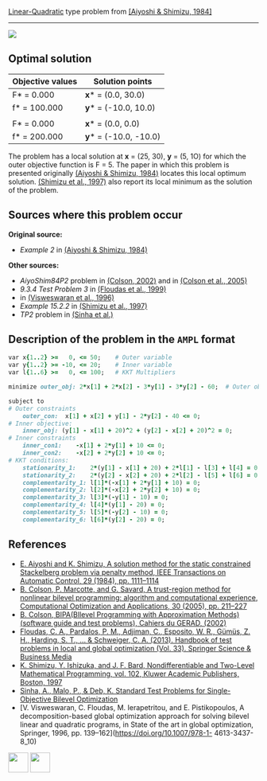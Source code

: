 [Linear-Quadratic](/test-problems/LP-QP-problems) type problem from [\[Aiyoshi & Shimizu, 1984\]][Aiyoshi & Shimizu, 1984]

---

![](https://github.com/basblsolver/test-problems/wiki/images/as_1984_01_eq.jpg)

## Optimal solution

Objective values   | Solution points         |
------------------ | ----------------------- |
F* = 0.000         | __x__* = (0.0, 30.0)    |
f* = 100.000       | __y__* = (-10.0, 10.0)  |
                   |                         |
F* = 0.000         | __x__* = (0.0, 0.0)     |
f* = 200.000       | __y__* = (-10.0, -10.0) |

The problem has a local solution at __x__ = (25, 30), __y__ = (5, 1O) for which the outer objective function is F = 5.
The paper in which this problem is presented originally [(Aiyoshi & Shimizu, 1984)][Aiyoshi & Shimizu, 1984] locates this local optimum solution.
[(Shimizu et al., 1997)][Shimizu et al., 1997] also report its local minimum as the solution of the problem.

## Sources where this problem occur

__Original source:__

 - _Example 2_ in [(Aiyoshi & Shimizu, 1984)][Aiyoshi & Shimizu, 1984]

__Other sources:__

 - _AiyoShim84P2_ problem in [(Colson, 2002)][Colson, 2002] and in [(Colson et al., 2005)][Colson et al., 2005]
 - _9.3.4 Test Problem 3_ in [(Floudas et al., 1999)][Floudas et al., 1999]
 -  in [(Visweswaran et al., 1996)][Visweswaran et al., 1996]
 - _Example 15.2.2_ in [(Shimizu et al., 1997)][Shimizu et al., 1997]
 - _TP2_ problem in [(Sinha et al.)][Sinha et al.]

## Description of the problem in the `AMPL` format

```ruby
var x{1..2} >=   0, <= 50;    # Outer variable
var y{1..2} >= -10, <= 20;    # Inner variable
var l{1..6} >=   0, <= 100;   # KKT Multipliers

minimize outer_obj: 2*x[1] + 2*x[2] - 3*y[1] - 3*y[2] - 60;  # Outer objective

subject to
# Outer constraints
    outer_con:  x[1] + x[2] + y[1] - 2*y[2] - 40 <= 0;
# Inner objective:
    inner_obj: (y[1] - x[1] + 20)^2 + (y[2] - x[2] + 20)^2 = 0;
# Inner constraints
    inner_con1:    -x[1] + 2*y[1] + 10 <= 0;
    inner_con2:    -x[2] + 2*y[2] + 10 <= 0;
# KKT conditions:
    stationarity_1:    2*(y[1] - x[1] + 20) + 2*l[1] - l[3] + l[4] = 0;
    stationarity_2:    2*(y[2] - x[2] + 20) + 2*l[2] - l[5] + l[6] = 0;
    complementarity_1: l[1]*(-x[1] + 2*y[1] + 10) = 0;
    complementarity_2: l[2]*(-x[2] + 2*y[2] + 10) = 0;
    complementarity_3: l[3]*(-y[1] - 10) = 0;
    complementarity_4: l[4]*(y[1] - 20) = 0;
    complementarity_5: l[5]*(-y[2] - 10) = 0;
    complementarity_6: l[6]*(y[2] - 20) = 0;
```

##  References

 - [E. Aiyoshi and K. Shimizu, A solution method for the static constrained Stackelberg problem via penalty method, IEEE Transactions on Automatic Control, 29 (1984), pp. 1111–1114](https://doi.org/10.1109/TAC.1984.1103455)
 - [B. Colson, P. Marcotte, and G. Savard, A trust-region method for nonlinear bilevel programming: algorithm and computational experience, Computational Optimization and Applications, 30 (2005), pp. 211–227](https://doi.org/10.1007/s10589-005-4612-4)
 - [B. Colson, BIPA(BIlevel Programming with Approximation Methods)(software guide and test problems), Cahiers du GERAD, (2002)](https://www.gerad.ca/en/papers/G-2002-37/view)
 - [Floudas, C. A., Pardalos, P. M., Adjiman, C., Esposito, W. R., Gümüs, Z. H., Harding, S. T., ... & Schweiger, C. A. (2013). Handbook of test problems in local and global optimization (Vol. 33). Springer Science & Business Media](https://doi.org/10.1007/978-1-4757-3040-1)
 - [K. Shimizu, Y. Ishizuka, and J. F. Bard, Nondifferentiable and Two-Level Mathematical Programming, vol. 102, Kluwer Academic Publishers, Boston, 1997](https://doi.org/10.1016/S0377-2217(97)00228-2)
 - [Sinha, A., Malo, P., & Deb, K. Standard Test Problems for Single-Objective Bilevel Optimization](http://www.iimahd.ernet.in/~asinha/bilevel/files/Description-TP.pdf)
 - [V. Visweswaran, C. Floudas, M. Ierapetritou, and E. Pistikopoulos, A decomposition-based global optimization approach for solving bilevel linear and quadratic programs, in State of the art in global optimization, Springer, 1996, pp. 139–162](https://doi.org/10.1007/978-1- 4613-3437-8_10)

[<img src="http://www.interupgrade.com/images/pfeil-backbutton.png" width="40" height="40">](/test-problems/LP-QP-problems "Back to summary of LP-QP type problems")
[<img src="https://cdn1.iconfinder.com/data/icons/MetroStation-PNG/128/MB__home.png" width="40" height="40">](/BASBLib/index "Back to homepage")

[Aiyoshi & Shimizu, 1984]: https://doi.org/10.1109/TAC.1984.1103455
[Colson, 2002]: https://www.gerad.ca/en/papers/G-2002-37/view
[Colson et al., 2005]: https://doi.org/10.1007/s10589-005-4612-4
[Floudas et al., 1999]: https://doi.org/10.1007/978-1-4757-3040-1
[Shimizu et al., 1997]: https://doi.org/10.1016/S0377-2217(97)00228-2
[Sinha et al.]: http://www.iimahd.ernet.in/~asinha/bilevel/files/Description-TP.pdf
[Visweswaran et al., 1996]: https://doi.org/10.1007/978-1-4613-3437-8_10
